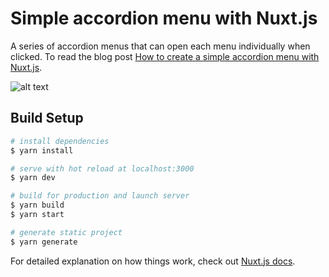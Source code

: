 # Simple accordion menu with Nuxt.js

A series of accordion menus that can open each menu individually when clicked. To read the blog post [How to create a simple accordion menu with Nuxt.js](https://megantipps.medium.com/how-to-create-a-simple-accordion-menu-with-nuxt-js-878a48985a7e).

![alt text](simple-accordion-menu.gif)

## Build Setup

```bash
# install dependencies
$ yarn install

# serve with hot reload at localhost:3000
$ yarn dev

# build for production and launch server
$ yarn build
$ yarn start

# generate static project
$ yarn generate
```

For detailed explanation on how things work, check out [Nuxt.js docs](https://nuxtjs.org).
